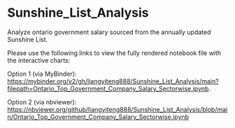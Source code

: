 # Sunshine_List_Analysis
Analyze ontario government salary sourced from the annually updated Sunshine List.

Please use the following links to view the fully rendered notebook file with the interactive charts:

Option 1 (via MyBinder):
https://mybinder.org/v2/gh/liangyiteng888/Sunshine_List_Analysis/main?filepath=Ontario_Top_Government_Company_Salary_Sectorwise.ipynb.

Option 2 (via nbviewer):
https://nbviewer.org/github/liangyiteng888/Sunshine_List_Analysis/blob/main/Ontario_Top_Government_Company_Salary_Sectorwise.ipynb
